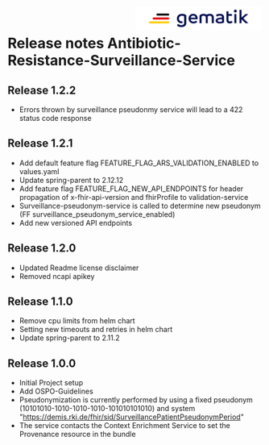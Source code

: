 <img align="right" width="250" height="47" src="media/Gematik_Logo_Flag.png"/> <br/> 

# Release notes Antibiotic-Resistance-Surveillance-Service

## Release 1.2.2
- Errors thrown by surveillance pseudonmy service will lead to a 422 status code response

## Release 1.2.1
- Add default feature flag FEATURE_FLAG_ARS_VALIDATION_ENABLED to values.yaml
- Update spring-parent to 2.12.12
- Add feature flag FEATURE_FLAG_NEW_API_ENDPOINTS for header propagation of x-fhir-api-version and fhirProfile to validation-service
- Surveillance-pseudonym-service is called to determine new pseudonym (FF surveillance_pseudonym_service_enabled)
- Add new versioned API endpoints

## Release 1.2.0
- Updated Readme license disclaimer
- Removed ncapi apikey

## Release 1.1.0
- Remove cpu limits from helm chart
- Setting new timeouts and retries in helm chart
- Update spring-parent to 2.11.2

## Release 1.0.0
- Initial Project setup
- Add OSPO-Guidelines 
- Pseudonymization is currently performed by using a fixed pseudonym (10101010-1010-1010-1010-101010101010) and system "https://demis.rki.de/fhir/sid/SurveillancePatientPseudonymPeriod"
- The service contacts the Context Enrichment Service to set the Provenance resource in the bundle